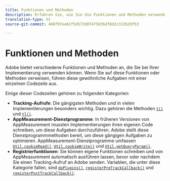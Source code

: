 ```yaml
---
title: Funktionen und Methoden
description: Erfahren Sie, wie Sie die Funktionen und Methoden verwenden können, die Adobe in Ihrer Implementierung anbietet.
translation-type: ht
source-git-commit: 468f97ee61f5d573d07475836df8d2c313b29fb3

---
```



# Funktionen und Methoden

Adobe bietet verschiedene Funktionen und Methoden an, die Sie bei Ihrer Implementierung verwenden können. Wenn Sie auf diese Funktionen oder Methoden verweisen, führen diese gewöhnliche Aufgaben mit einer einzelnen Codezeile aus.

Einige dieser Codezeilen gehören zu folgenden Kategorien:

* **Tracking-Aufrufe**: Die gängigsten Methoden und in vielen Implementierungen besonders wichtig. Dazu gehören die Methoden [`t()`](t-method.md) und [`tl()`](tl-method.md).
* **AppMeasurement-Dienstprogramme**: In früheren Versionen von AppMeasurement mussten Implementierungen ihren eigenen Code schreiben, um diese Aufgaben durchzuführen. Adobe stellt diese Dienstprogrammmethoden bereit, um diese gängigen Aufgaben zu optimieren. AppMeasurement-Dienstprogramme umfassen [`Util.cookieRead()`](util-cookieread.md), [`Util.cookieWrite()`](util-cookiewrite.md) und [`Util.getQueryParam()`](util-getqueryparam.md).
* **Registrierfunktionen**: Sie können eigene Funktionen schreiben und von AppMeasurement automatisch ausführen lassen, bevor oder nachdem Sie einen Tracking-Aufruf an Adobe senden. Variablen, die unter diese Kategorie fallen, sind [`doPlugins()`](doplugins.md), [`registerPreTrackCallback()`](registerpretrackcallback.md) und [`registerPostTrackCallback()`](registerposttrackcallback.md).
